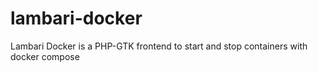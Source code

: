 # lambari-docker
Lambari Docker is a PHP-GTK frontend to start and stop containers with docker compose
